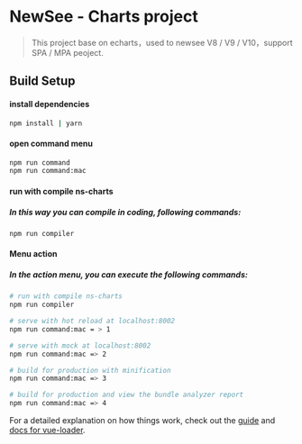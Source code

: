 #  NewSee - Charts project

> This project base on echarts，used to newsee V8 /  V9 / V10，support SPA / MPA peoject.

## Build  Setup

#### install dependencies
``` bash
npm install | yarn
```
#### open command menu
``` bash
npm run command
npm run command:mac
```

#### run with compile ns-charts
#####  In this way you can compile in coding, following commands:

``` bash
npm run compiler
```

####  Menu action
##### In the action menu, you can execute the following commands:

``` bash
# run with compile ns-charts
npm run compiler

# serve with hot reload at localhost:8002
npm run command:mac = > 1

# serve with mock at localhost:8002
npm run command:mac => 2

# build for production with minification
npm run command:mac => 3

# build for production and view the bundle analyzer report
npm run command:mac => 4


```
For a detailed explanation on how things work, check out the [guide](http://vuejs-templates.github.io/webpack/) and [docs for vue-loader](http://vuejs.github.io/vue-loader).
